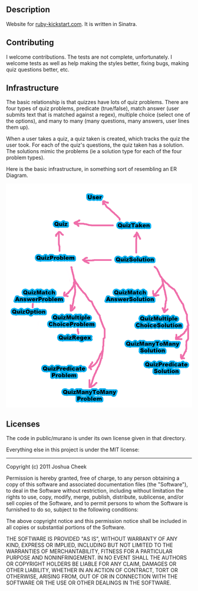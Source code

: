 Description
-----------

Website for [ruby-kickstart.com](http://ruby-kickstart.com).
It is written in Sinatra.


Contributing
------------

I welcome contributions. The tests are not complete, unfortunately. I welcome
tests as well as help making the styles better, fixing bugs, making quiz
questions better, etc.


Infrastructure
--------------

The basic relationship is that quizzes have lots of quiz problems. There are
four types of quiz problems, predicate (true/false), match answer (user submits
text that is matched against a regex), multiple choice (select one of the options),
and many to many (many questions, many answers, user lines them up).

When a user takes a quiz, a quiz taken is created, which tracks the quiz the
user took. For each of the quiz's questions, the quiz taken has a solution.
The solutions mimic the problems (ie a solution type for each of the four
problem types).

Here is the basic infrastructure, in something sort of resembling an ER Diagram.

![er diagram](https://github.com/JoshCheek/ruby-kickstart.com/raw/master/resources/er-diagram.png)


Licenses
--------

The code in public/murano is under its own license given in that directory.

Everything else in this project is under the MIT license:

---------------------------------------

Copyright (c) 2011 Joshua Cheek

 Permission is hereby granted, free of charge, to any person obtaining a copy
 of this software and associated documentation files (the "Software"), to deal
 in the Software without restriction, including without limitation the rights
 to use, copy, modify, merge, publish, distribute, sublicense, and/or sell
 copies of the Software, and to permit persons to whom the Software is
 furnished to do so, subject to the following conditions:

 The above copyright notice and this permission notice shall be included in
 all copies or substantial portions of the Software.

 THE SOFTWARE IS PROVIDED "AS IS", WITHOUT WARRANTY OF ANY KIND, EXPRESS OR
 IMPLIED, INCLUDING BUT NOT LIMITED TO THE WARRANTIES OF MERCHANTABILITY,
 FITNESS FOR A PARTICULAR PURPOSE AND NONINFRINGEMENT. IN NO EVENT SHALL THE
 AUTHORS OR COPYRIGHT HOLDERS BE LIABLE FOR ANY CLAIM, DAMAGES OR OTHER
 LIABILITY, WHETHER IN AN ACTION OF CONTRACT, TORT OR OTHERWISE, ARISING FROM,
 OUT OF OR IN CONNECTION WITH THE SOFTWARE OR THE USE OR OTHER DEALINGS IN
 THE SOFTWARE.
